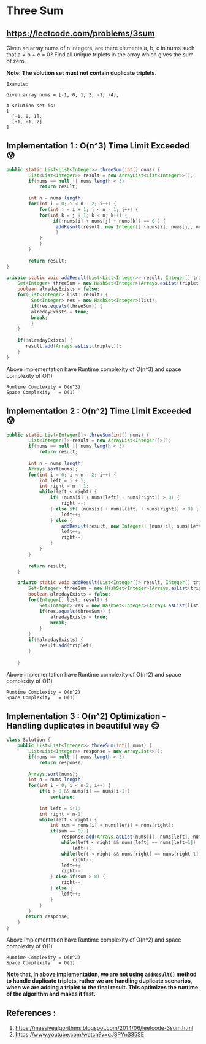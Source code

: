 # Three Sum
## https://leetcode.com/problems/3sum

Given an array nums of n integers, are there elements a, b, c in nums such that a + b + c = 0? Find all unique triplets in the array which gives the sum of zero.

**Note: The solution set must not contain duplicate triplets.**

```
Example:

Given array nums = [-1, 0, 1, 2, -1, -4],

A solution set is:
[
  [-1, 0, 1],
  [-1, -1, 2]
]
```

## Implementation 1 : O(n^3) Time Limit Exceeded 😰

```java
public static List<List<Integer>> threeSum(int[] nums) {
        List<List<Integer>> result = new ArrayList<List<Integer>>();
    	if(nums == null || nums.length < 3)
        	return result;
    	
    	int n = nums.length; 
    	for(int i = 0; i < n - 2; i++) {
    	    for(int j = i + 1; j < n - 1; j++) {
    		for(int k = j + 1; k < n; k++) {
    		     if((nums[i] + nums[j] + nums[k]) == 0 ) {
    			  addResult(result, new Integer[] {nums[i], nums[j], nums[k]});
    		      }
    		}
    	    }
    	}
    	
    	return result;
}

private static void addResult(List<List<Integer>> result, Integer[] triplet) {
	Set<Integer> threeSum = new HashSet<Integer>(Arrays.asList(triplet));
	boolean alredayExists = false;
	for(List<Integer> list: result) {
	     Set<Integer> res = new HashSet<Integer>(list);
	     if(res.equals(threeSum)) {
		 alredayExists = true;
		 break;
	     }
	}
	
	if(!alredayExists) {
	   result.add(Arrays.asList(triplet));
	}	
}
```

Above implementation have Runtime complexity of O(n^3) and space complexity of O(1)
```
Runtime Complexity = O(n^3)
Space Complexity   = O(1)
```

## Implementation 2 : O(n^2) Time Limit Exceeded 😰

```java
public static List<Integer[]> threeSum(int[] nums) {
        List<Integer[]> result = new ArrayList<Integer[]>();
    	if(nums == null || nums.length < 3)
        	return result;
    	
    	int n = nums.length; 
    	Arrays.sort(nums);
    	for(int i = 0; i < n - 2; i++) {
    		int left = i + 1;
    		int right = n - 1;
    		while(left < right) {
    			if( (nums[i] + nums[left] + nums[right]) > 0) {
    				right --;
    			} else if( (nums[i] + nums[left] + nums[right]) < 0) {
    				left++;
    			} else {
    				addResult(result, new Integer[] {nums[i], nums[left], nums[right]});
    				left++;
    				right--;
    			}
    		}
    	}
    	
    	return result;
    }

	private static void addResult(List<Integer[]> result, Integer[] triplet) {
		Set<Integer> threeSum = new HashSet<Integer>(Arrays.asList(triplet));
		boolean alredayExists = false;
		for(Integer[] list: result) {
			Set<Integer> res = new HashSet<Integer>(Arrays.asList(list));
			if(res.equals(threeSum)) {
				alredayExists = true;
				break;
			}
		}
		if(!alredayExists) {
			result.add(triplet);
		}
		
	}
```
Above implementation have Runtime complexity of O(n^2) and space complexity of O(1)
```
Runtime Complexity = O(n^2)
Space Complexity   = O(1)
```

## Implementation 3 : O(n^2) Optimization - Handling duplicates in beautiful way 😊

```java
class Solution {
    public List<List<Integer>> threeSum(int[] nums) {
        List<List<Integer>> response = new ArrayList<>();
        if(nums == null || nums.length < 3)
            return response;
            
        Arrays.sort(nums);
        int n = nums.length;
        for(int i = 0; i < n-2; i++) {
            if(i > 0 && nums[i] == nums[i-1])
                continue;
            
            int left = i+1;
            int right = n-1;
            while(left < right) {
                int sum = nums[i] + nums[left] + nums[right];
                if(sum == 0) {
                    response.add(Arrays.asList(nums[i], nums[left], nums[right]));
                    while(left < right && nums[left] == nums[left+1])
                        left++;
                    while(left < right && nums[right] == nums[right-1])
                        right--;
                    left++;
                    right--;
                } else if(sum > 0) {
                    right--;
                } else {
                    left++;
                }
            }
        }
       return response; 
    }
}
```
Above implementation have Runtime complexity of O(n^2) and space complexity of O(1)
```
Runtime Complexity = O(n^2)
Space Complexity   = O(1)
```
**Note that, in above implementation, we are not using `addResult()` method to handle duplicate triplets, rather we are handling duplicate scenarios, when we are adding a triplet to the final result. This optimizes the runtime of the algorithm and makes it fast.**

## References :
1. https://massivealgorithms.blogspot.com/2014/06/leetcode-3sum.html
2. https://www.youtube.com/watch?v=qJSPYnS35SE
